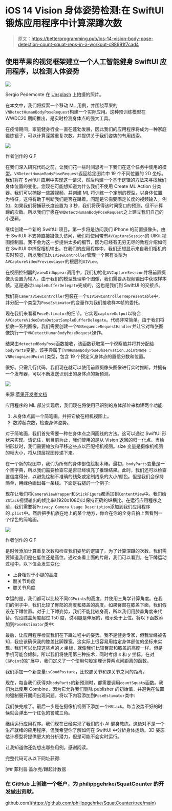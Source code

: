 # iOS 14 Vision 身体姿势检测:在 SwiftUI 锻炼应用程序中计算深蹲次数

> 原文：<https://betterprogramming.pub/ios-14-vision-body-pose-detection-count-squat-reps-in-a-workout-c88991f7cad4>

## 使用苹果的视觉框架建立一个人工智能健身 SwiftUI 应用程序，以检测人体姿势

![](img/af098eb326565511b883bf89b351e30a.png)

Sergio Pedemonte 在 [Unsplash](https://unsplash.com?utm_source=medium&utm_medium=referral) 上拍摄的照片。

在本文中，我们将探索一个移动 ML 用例，并围绕苹果的`VNDetectHumanBodyPoseRequest`构建一个实际应用。这种预训练模型在 WWDC20 期间推出，是实时检测身体点的强大工具。

在疫情期间，家庭健身行业一直在蓬勃发展，因此我们的应用程序将成为一种家庭锻炼镜子，可以计算深蹲重复次数，并提供关于我们姿势的有用线索。

![](img/b162ec41bbcfe8de562173f39761249c.png)

作者创作的 GIF

在我们深入研究代码之前，让我们花一些时间思考一下我们在这个任务中使用的模型。`VNDetectHumanBodyPoseRequest`返回给定图片中 19 个不同位置的 2D 坐标。我们将在 SwiftUI 应用中实现这一请求，然后构建一个基于逻辑的方法来寻找我们身体位置的变化。您现在可能想知道为什么我们不使用 Create ML Action 分类器。我们可以捕捉一些蹲视频，并创建 ML 将训练一个定制的模型，以身体位置为特征。这将有助于判断我们是否在蹲着。问题是它需要固定长度的视频输入。例如，如果我们将捕获长度设置为 3 秒，我们将获得该时间窗口的预测，但不计算蹲的次数。所以我们宁愿在`VNDetectHumanBodyPoseRequest`之上建立我们自己的小逻辑。

继续创建一个新的 SwiftUI 项目。第一步将是访问我们 iPhone 的前置摄像头。由于 SwiftUI 不支持直接摄像头访问，我们将使用带有`AVCaptureSession`的 UIKit 视图控制器。我不会为这一步提供太多的细节，因为已经有无穷无尽的教程介绍如何在 SwiftUI 中捕捉相机输出。在我们的应用程序中，我们还想显示来自我们相机的实时预览，所以我们让`UIViewController`管理一个带有类型为`AVCaptureVideoPreviewLayer`的根层的`UIView`。

在视图控制器的`viewDidAppear`调用中，我们初始化`AVCaptureSession`并将前置摄像头设置为输入。由于我们的模型处理单个图像，我们需要从视频输出中获取样本帧。这是通过`SampleBufferDelegate`完成的，这也是我们到 SwiftUI 的交接点。

我们将`CameraViewController`包装在一个`UIViewControllerRepresentable`中，并分配一个类型为`PoseEstimator`的变量作为我们接收样本帧的委托。

现在我们来看看`PoseEstimator`的细节。它实现`captureOutput`以符合`AVCaptureVideoDataOutputSampleBufferDelegate`。代码非常简单。由于我们将接收一系列图像，我们需要创建一个`VNSequenceRequestHandler`并让它对每张图像执行一个`VNDetectHumanBodyPoseRequest`操作。

结果由`detectedBodyPose`函数接收，该函数获取第一个观察值并将其分配给`bodyParts`变量。该字典属于`[VNHumanBodyPoseObservation.JointName : VNRecognizedPoint]`类型，包含 19 个预定义身体点的置信分数和位置。

很好。只需几行代码，我们现在就可以使用前置摄像头图像进行实时推断，并拥有一个发布器，可以不断发送识别出的身体点的新预测。

![](img/25094ebf4b7689fc32d5b77fd440a36f.png)

来源:[苹果开发者文档](https://developer.apple.com/documentation/vision/vnrecognizedpointkey/body_landmarks)

应用程序的 ML 部分实现后，我们现在将使用已识别的身体部位来构建两个功能:

1.  从身体点画一个简笔画，并把它放在相机视图上。
2.  数蹲起次数，检查身体姿势。

对于简笔画，我们首先需要一种在身体点之间画线的方法。这可以通过 SwiftUI 形状来实现。请记住，到目前为止，我们使用的是从 Vision 返回的归一化点。当绘制形状时，我们需要缩放和平移这些点以匹配相机视图。size 变量是摄像机视图的帧大小，将从顶层视图传递下来。

在一个新的视图中，我们为所有的身体部位绘制木棒。最初，`bodyParts`变量是一个空字典，所以我们需要检查它是否已经填充了推理结果。此时，我们还可以检查置信度得分，以避免绘制不准确的线条或定制线条的大小/颜色。但是我们会保持简单，用绿色画出每一条线。下面是右腿的一个例子:

现在让我们将`CameraViewWrapper`和`StickFigure`都添加到`ContentView`中。我们给`ZStack`视频输出的帧比率(1920x1080)以保持正确的纵横比。在运行应用程序之前，我们需要将`Privacy Camera Usage Description`添加到我们应用程序的`.plist`中。然后把手机放在地上的某个地方，你会在你的全身自拍上面看到一个绿色的简笔画。

![](img/74900287489e5bee13d46a6e584bb117.png)

作者创作的 GIF

是时候添加计算重复次数和检查我们姿势的逻辑了。为了计算深蹲的次数，我们需要知道我们是在低位还是高位。通过查看上面的片段，我们可以看到，在下蹲运动过程中，以下值会发生变化:

*   上身相对于小腿的高度
*   髋关节角度
*   膝关节角度

幸运的是，我们都可以比较不同`CGPoints`的高度，并使用三角学计算角度。在我们的例子中，我们比较了臀部的高度和膝盖的高度。如果臀部在膝盖下面，我们假设在下蹲位置。对于上下蹲姿势，我们不能比较身高，所以我们用膝盖角度来代替。假设膝盖角度超过 150 度，说明腿是伸展的，暗示处于上位。将以下函数添加到`PoseEstimator`类中:

最后，让应用程序检查我们在下蹲过程中的姿势。我不是健身专家，但我曾经被告知，我应该确保我的膝盖比脚踝宽。这实际上很容易用给定身体部位的坐标来实现。我们可以比较这些点的 *x* 坐标，就像我们比较臀部和膝盖的高度一样。但是手机可能会倾斜，所以我们将使用第三种技术，同时考虑 *x* 和 *y* 坐标。在对`CGPoint`的扩展中，我们定义了一个使用勾股定理计算两点间距离的函数。

我们添加一个新变量`isGoodPosture`，比较膝关节和踝关节之间的距离。

现在，每当我们获得对`bodyParts`的新预测时，都需要调用`countSquats`函数。我们为此使用 Combine，因为它允许我们删除 publisher 的初始值，并避免在位置的强制展开期间出现问题。将以下内容添加到`PoseEstimator`类中:

我们快完成了。最后一步是在摄像机视图下添加一个`HStack`。每当姿势不好的时候就会弹出一个红色的警戒三角。

继续运行应用程序。我们现在已经实现了我们的小 AI 健身教练。这绝对不是一个生产就绪的应用程序，但我希望你了解如何在 SwiftUI 中分析身体运动。3D 姿态估计模型将提供更大的分析潜力，但是可能不会实时运行。

让我知道你还能想出哪些用例。感谢阅读。

完整代码可从以下网址获得:

[](https://github.com/philippgehrke/SquatCounter/tree/main) [## 菲利普·盖尔克/蹲起计数器

### 在 GitHub 上创建一个帐户，为 philippgehrke/SquatCounter 的开发做出贡献。

github.com](https://github.com/philippgehrke/SquatCounter/tree/main)